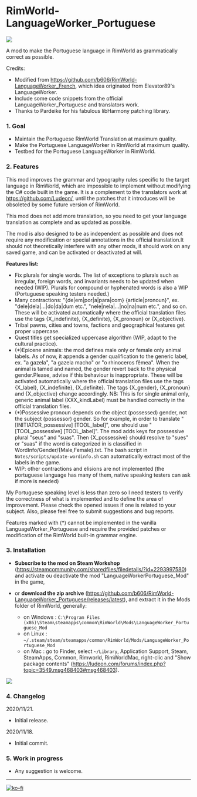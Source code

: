 # RimWorld-LanguageWorker_Portuguese
![]( https://raw.githubusercontent.com/wiki/b606/RimWorld-LanguageWorker_Portuguese/images/LWKR_Portuguese_Mod_banner.png)

A mod to make the Portuguese language in RimWorld as grammatically correct as possible.

Credits:

 - Modified from https://github.com/b606/RimWorld-LanguageWorker_French, which idea originated from Elevator89's LanguageWorker.
 - Include some code snippets from the official LanguageWorker_Portuguese and translators work.
 - Thanks to Pardeike for his fabulous libHarmony patching library.

### 1. Goal
 - Maintain the Portuguese RimWorld Translation at maximum quality.
 - Make the Portuguese LanguageWorker in RimWorld at maximum quality.
 - Testbed for the Portuguese LanguageWorker in RimWorld.

### 2. Features

This mod improves the grammar and typography rules specific to the target language in RimWorld, which are impossible to implement without modifying the C# code built in the game. It is a complement to the translators work at https://github.com/Ludeon/, until the patches that it introduces will be obsoleted by some future version of RimWorld.

This mod does not add more translation, so you need to get your language translation as complete and as updated as possible.

The mod is also designed to be as independent as possible and does not require any modification or special annotations in the official translation.It should not theoretically interfere with any other mods, it should work on any saved game, and can be activated or deactivated at will.

**Features list:**

- Fix plurals for single words. The list of exceptions to plurals such as irregular, foreign words, and invariants needs to be updated when needed (WIP). Plurals for compound or hyphenated words is also a WIP (Portuguese speaking testers needed.)
- Many contractions: "{de|em|por|a|para|com} {article|pronoun}", ex. "dele|dela|...|do|da|dum etc.", "nele|nela|...|no|na|num etc.", and so on. These will be activated automatically where the official translation files use the tags {X_indefinite}, {X_definite}, {X_pronoun} or {X_objective}.
- Tribal pawns, cities and towns, factions and geographical features get proper uppercase.
- Quest titles get specialized uppercase algorithm (WIP, adapt to the cultural practice).
- (*)Epicene animals: the mod defines male only or female only animal labels. As of now, it appends a gender qualification to the generic label, ex. "a gazela", "a gazela macho" or "o rhinoceros fêmea". When the animal is tamed and named, the gender revert back to the physical gender.Please, advise if this behaviour is inappropriate. These will be activated automatically where the official translation files use the tags {X_label}, {X_indefinite}, {X_definite}. The tags {X_gender}, {X_pronoun} and {X_objective} change accordingly. NB: This is for single animal only, generic animal label (XXX_kindLabel) must be handled correctly in the official translation files.
- (*)Possessive pronoun depends on the object (possessed) gender, not the subject (possessor) gender. So for example, in order to translate "[INITIATOR_possessive] [TOOL_label]", one should use "[TOOL_possessive] [TOOL_label]". The mod adds keys for possessive plural "seus" and "suas". Then {X_possessive} should resolve to "sues" or "suas" if the word is categorized in is classified in WordInfo/Gender/{Male,Female}.txt. The bash script in `Notes/scripts/update-wordinfo.sh` can automatically extract most of the labels in the game.
- WIP: other contractions and elisions are not implemented (the portuguese language has many of them, native speaking testers can ask if more is needed)

My Portuguese speaking level is less than zero so I need testers to verify the correctness of what is implemented and to define the area of improvement. Please check the opened issues if one is related to your subject. Also, please feel free to submit suggestions and bug reports.

Features marked with (*) cannot be implemented in the vanilla LanguageWorker_Portuguese and require the provided patches or modification of the RimWorld built-in grammar engine.

### 3. Installation

- **Subscribe to the mod on Steam Workshop** (https://steamcommunity.com/sharedfiles/filedetails/?id=2293997580) and activate ou deactivate the mod "LanguageWorkerPortuguese_Mod" in the game,

- or **download the zip archive** (https://github.com/b606/RimWorld-LanguageWorker_Portuguese/releases/latest), and extract it in the Mods folder of RimWorld, generally:

    - on Windows : `C:\Program Files (x86)\Steam\steamapps\common\RimWorld\Mods\LanguageWorker_Portuguese_Mod`
    - on Linux : `~/.steam/steam/steamapps/common/RimWorld/Mods/LanguageWorker_Portuguese_Mod`
    - on Mac : go to Finder, select `~/Library`, Application Support, Steam, SteamApps, Common, Rimworld, RimWorldMac, right-clic and "Show package contents" (https://ludeon.com/forums/index.php?topic=3549.msg468403#msg468403).

![]( https://raw.githubusercontent.com/wiki/b606/RimWorld-LanguageWorker_Portuguese/images/LWKR_Portuguese_Mod_folders.png)


### 4. Changelog

2020/11/21.
  - Initial release.

2020/11/18.
  - Initial commit.

### 5. Work in progress

  - Any suggestion is welcome.
 
---
[![ko-fi](https://www.ko-fi.com/img/githubbutton_sm.svg)](https://ko-fi.com/Z8Z51KQ21)
